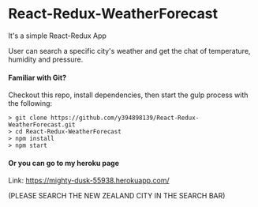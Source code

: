 # React-Redux-WeatherForecast

It's a simple React-Redux App

User can search a specific city's weather and get the chat of temperature, humidity and pressure.

#### Familiar with Git?
Checkout this repo, install dependencies, then start the gulp process with the following:

```
> git clone https://github.com/y394898139/React-Redux-WeatherForecast.git
> cd React-Redux-WeatherForecast
> npm install
> npm start
```

#### Or you can go to my heroku page

Link: https://mighty-dusk-55938.herokuapp.com/

(PLEASE SEARCH THE NEW ZEALAND CITY IN THE SEARCH BAR)
